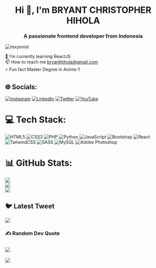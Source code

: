 <h1 align="center">Hi 👋, I'm BRYANT CHRISTOPHER HIHOLA</h1>
<h3 align="center">A passionate frontend developer from Indonesia</h3>

<p align="left"> <img src="https://komarev.com/ghpvc/?username=rexyonist&label=Profile%20views&color=0e75b6&style=flat-square" alt="rexyonist" /> </p>

🌱 I’m currently learning ReactJS<br>📫 How to reach me bryanthihola@gmail.com<br>⚡ Fun fact Master Degree in Anime !!


## 🌐 Socials:
[![Instagram](https://img.shields.io/badge/Instagram-%23E4405F.svg?logo=Instagram&logoColor=white)](https://instagram.com/bryant_christ_hihola) [![LinkedIn](https://img.shields.io/badge/LinkedIn-%230077B5.svg?logo=linkedin&logoColor=white)]((https://www.linkedin.com/in/bryanthihola/)) [![Twitter](https://img.shields.io/badge/Twitter-%231DA1F2.svg?logo=Twitter&logoColor=white)](https://twitter.com/https://twitter.com/bchihola) [![YouTube](https://img.shields.io/badge/YouTube-%23FF0000.svg?logo=YouTube&logoColor=white)](https://youtube.com/@https://www.youtube.com/c/https://www.youtube.com/channel/uctbtrp8y6nbifqr3rplnipg) 

# 💻 Tech Stack:
![HTML5](https://img.shields.io/badge/html5-%23E34F26.svg?style=for-the-badge&logo=html5&logoColor=white) ![CSS3](https://img.shields.io/badge/css3-%231572B6.svg?style=for-the-badge&logo=css3&logoColor=white) ![PHP](https://img.shields.io/badge/php-%23777BB4.svg?style=for-the-badge&logo=php&logoColor=white) ![Python](https://img.shields.io/badge/python-3670A0?style=for-the-badge&logo=python&logoColor=ffdd54) ![JavaScript](https://img.shields.io/badge/javascript-%23323330.svg?style=for-the-badge&logo=javascript&logoColor=%23F7DF1E) ![Bootstrap](https://img.shields.io/badge/bootstrap-%23563D7C.svg?style=for-the-badge&logo=bootstrap&logoColor=white) ![React](https://img.shields.io/badge/react-%2320232a.svg?style=for-the-badge&logo=react&logoColor=%2361DAFB) ![TailwindCSS](https://img.shields.io/badge/tailwindcss-%2338B2AC.svg?style=for-the-badge&logo=tailwind-css&logoColor=white) ![SASS](https://img.shields.io/badge/SASS-hotpink.svg?style=for-the-badge&logo=SASS&logoColor=white) ![MySQL](https://img.shields.io/badge/mysql-%2300f.svg?style=for-the-badge&logo=mysql&logoColor=white) ![Adobe Photoshop](https://img.shields.io/badge/adobephotoshop-%2331A8FF.svg?style=for-the-badge&logo=adobephotoshop&logoColor=white) 
# 📊 GitHub Stats:
![](https://github-readme-stats.vercel.app/api?username=rexyonist&theme=react&hide_border=false&include_all_commits=false&count_private=true)<br/>
![](https://github-readme-streak-stats.herokuapp.com/?user=rexyonist&theme=react&hide_border=false)<br/>
![](https://github-readme-stats.vercel.app/api/top-langs/?username=rexyonist&theme=react&hide_border=false&include_all_commits=false&count_private=true&layout=compact)

## 🐦 Latest Tweet
[![](https://gtce.itsvg.in/api?username=https://twitter.com/bchihola)](https://github.com/VishwaGauravIn/github-twitter-card-embed)

### ✍️ Random Dev Quote
![](https://quotes-github-readme.vercel.app/api?type=horizontal&theme=tokyonight)
---
[![](https://visitcount.itsvg.in/api?id=rexyonist&icon=0&color=0)](https://visitcount.itsvg.in)

<!-- Proudly created with GPRM ( https://gprm.itsvg.in ) -->
